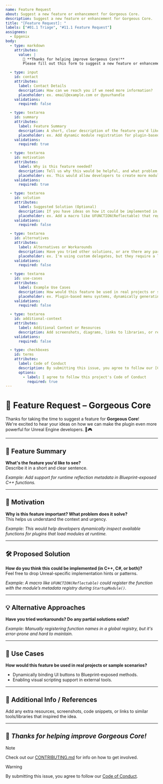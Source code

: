 ```yaml
---
name: Feature Request
about: Suggest a new feature or enhancement for Gorgeous Core.
description: Suggest a new feature or enhancement for Gorgeous Core.
title: "[Feature Request]: "
labels: ["#01.1 Triage", "#11.1 Feature Request"]
assignees:
  - Epgenix
body:
  - type: markdown
    attributes:
      value: |
        🙌 **Thanks for helping improve Gorgeous Core!**  
        Please fill out this form to suggest a new feature or enhancement for the plugin. The more detail, the better! 💡

  - type: input
    id: contact
    attributes:
      label: Contact Details
      description: How can we reach you if we need more information?
      placeholder: ex. email@example.com or @yourhandle
    validations:
      required: false

  - type: textarea
    id: summary
    attributes:
      label: Feature Summary
      description: A short, clear description of the feature you'd like to see.
      placeholder: ex. Add dynamic module registration for plugin-based systems
    validations:
      required: true

  - type: textarea
    id: motivation
    attributes:
      label: Why is this feature needed?
      description: Tell us why this would be helpful, and what problem it solves.
      placeholder: ex. This would allow developers to create more modular plugin architectures...
    validations:
      required: true

  - type: textarea
    id: solution
    attributes:
      label: Suggested Solution (Optional)
      description: If you have ideas on how it could be implemented in C++, C#, or Unreal Engine – share them here!
      placeholder: ex. Add a macro like UFUNCTION(Reflectable) that registers methods to a global metadata registry.
    validations:
      required: false

  - type: textarea
    id: alternatives
    attributes:
      label: Alternatives or Workarounds
      description: Have you tried other solutions, or are there any partial workarounds that exist?
      placeholder: ex. I'm using custom delegates, but they require a lot of boilerplate and manual linking.
    validations:
      required: false

  - type: textarea
    id: use-cases
    attributes:
      label: Example Use Cases
      description: How would this feature be used in real projects or scenarios?
      placeholder: ex. Plugin-based menu systems, dynamically generating UI from reflected functions, etc.
    validations:
      required: false

  - type: textarea
    id: additional-context
    attributes:
      label: Additional Context or Resources
      description: Add screenshots, diagrams, links to libraries, or references that inspired the feature.
    validations:
      required: false

  - type: checkboxes
    id: terms
    attributes:
      label: Code of Conduct
      description: By submitting this issue, you agree to follow our [Code of Conduct](./CODE_OF_CONDUCT.md).
      options:
        - label: I agree to follow this project's Code of Conduct
          required: true
---
```


<!-- FEATURE REQUEST TEMPLATE -->

# 🌟 Feature Request – Gorgeous Core

Thanks for taking the time to suggest a feature for **Gorgeous Core**!  
We're excited to hear your ideas on how we can make the plugin even more powerful for Unreal Engine developers. 💬🎮

---

## 📌 Feature Summary

**What's the feature you'd like to see?**  
Describe it in a short and clear sentence.

_Example: Add support for runtime reflection metadata in Blueprint-exposed C++ functions._

---

## 🧠 Motivation

**Why is this feature important? What problem does it solve?**  
This helps us understand the context and urgency.

_Example: This would help developers dynamically inspect available functions for plugins that load modules at runtime._

---

## 🛠️ Proposed Solution

**How do you think this could be implemented (in C++, C#, or both)?**  
Feel free to drop Unreal-specific implementation hints or patterns.

_Example: A macro like `UFUNCTION(Reflectable)` could register the function with the module’s metadata registry during `StartupModule()`._

---

## 💡 Alternative Approaches

**Have you tried workarounds? Do any partial solutions exist?**

_Example: Manually registering function names in a global registry, but it's error-prone and hard to maintain._

---

## 🧪 Use Cases

**How would this feature be used in real projects or sample scenarios?**

- Dynamically binding UI buttons to Blueprint-exposed methods.
- Enabling visual scripting support in external tools.

---

## 📎 Additional Info / References

Add any extra resources, screenshots, code snippets, or links to similar tools/libraries that inspired the idea.

---

## 🙌 _Thanks for helping improve Gorgeous Core!_

> [!NOTE]
> Check out our [CONTRIBUTING.md](./CONTRIBUTING.md) for info on how to get involved.

> [!WARNING]
> By submitting this issue, you agree to follow our [Code of Conduct](./CODE_OF_CONDUCT.md).
